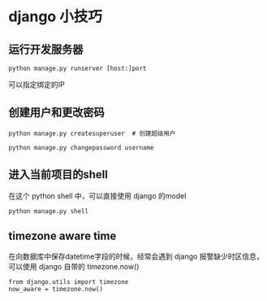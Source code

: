 # django 小技巧

<!--
ID: 9944d29d-6155-4fde-b048-ba2360ca4747
Status: publish
Date: 2017-06-26T02:24:00
Modified: 2020-05-16T11:44:14
wp_id: 706
-->

## 运行开发服务器

```
python manage.py runserver [host:]port
```

可以指定绑定的IP

## 创建用户和更改密码

```
python manage.py createsuperuser  # 创建超级用户
```

```
python manage.py changepassword username
```

## 进入当前项目的shell

在这个 python shell 中，可以直接使用 django 的model

```
python manage.py shell
```


## timezone aware time

在向数据库中保存datetime字段的时候，经常会遇到 django 报警缺少时区信息，可以使用 django 自带的 timezone.now()

```
from django.utils import timezone
now_aware = timezone.now()
```